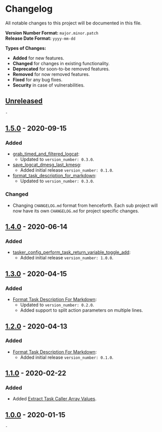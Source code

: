 # Changelog

All notable changes to this project will be documented in this file.

**Version Number Format:** `major.minor.patch`  
**Release Date Format:** `yyyy-mm-dd`  

**Types of Changes:**
- **Added** for new features.
- **Changed** for changes in existing functionality.
- **Deprecated** for soon-to-be removed features.
- **Removed** for now removed features.
- **Fixed** for any bug fixes.
- **Security** in case of vulnerabilities.
##


## [Unreleased]

`-`


## [1.5.0] - 2020-09-15

### Added
- [grab_timed_and_filtered_logcat](grab_timed_and_filtered_logcat):
	- Updated to `version_number: 0.3.0`.
- [save_logcat_dmesg_last_kmesg](save_logcat_dmesg_last_kmesg):
	- Added initial release `version_number: 0.1.0`.
- [format_task_description_for_markdown](format_task_description_for_markdown):
	- Updated to `version_number: 0.3.0`.

### Changed
- Changing `CHANGELOG.md` format from henceforth. Each sub project will now have its own `CHANGELOG.md` for project specific changes.


## [1.4.0] - 2020-06-14

### Added
- [tasker_config_perform_task_return_variable_toggle_add](tasker_config_perform_task_return_variable_toggle_add):
	- Added initial release `version_number: 1.0.0`.


## [1.3.0] - 2020-04-15

### Added
- [Format Task Description For Markdown](format_task_description_for_markdown):
	- Updated to `version_number: 0.2.0`.
	- Added support to split action parameters on multiple lines.


## [1.2.0] - 2020-04-13

### Added
- [Format Task Description For Markdown](format_task_description_for_markdown):
	- Added initial release `version_number: 0.1.0`.


## [1.1.0] - 2020-02-22

### Added
- Added [Extract Task Caller Array Values](extract_task_caller_array_values).


## [1.0.0] - 2020-01-15

`-`
##


[unreleased]: https://github.com/agnostic-apollo/Tasker-Random-Stuff/compare/v1.5.0...HEAD
[1.5.0]: https://github.com/agnostic-apollo/Tasker-Random-Stuff/compare/v1.4.0...v1.5.0
[1.4.0]: https://github.com/agnostic-apollo/Tasker-Random-Stuff/compare/v1.3.0...v1.4.0
[1.3.0]: https://github.com/agnostic-apollo/Tasker-Random-Stuff/compare/v1.2.0...v1.3.0
[1.2.0]: https://github.com/agnostic-apollo/Tasker-Random-Stuff/compare/v1.1.0...v1.2.0
[1.1.0]: https://github.com/agnostic-apollo/Tasker-Random-Stuff/compare/v1.0.0...v1.1.0
[1.0.0]: https://github.com/agnostic-apollo/Tasker-Random-Stuff/releases
